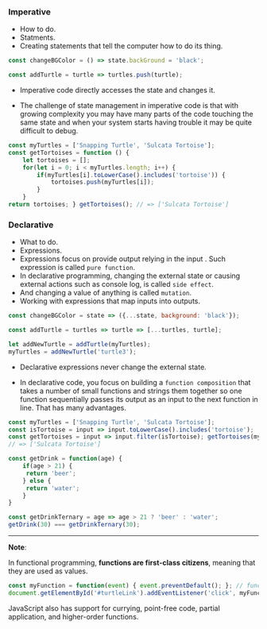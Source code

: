 ### Imperative

* How to do.
* Statments.
* Creating statements that tell the computer how to do its thing.

```javascript
const changeBGColor = () => state.backGround = 'black';
```

```javascript
const addTurtle = turtle => turtles.push(turtle);
```

* Imperative code directly accesses the state and changes it.

* The challenge of state management in imperative code is that with growing complexity you may have many parts of the code touching the same state and when your system starts having trouble it may be quite difficult to debug.

```javascript
const myTurtles = ['Snapping Turtle', 'Sulcata Tortoise']; 
const getTortoises = function () {
	let tortoises = [];
	for(let i = 0; i < myTurtles.length; i++) {    
		if(myTurtles[i].toLowerCase().includes('tortoise')) { 
			tortoises.push(myTurtles[i]); 
		} 
	} 
return tortoises; } getTortoises(); // => ['Sulcata Tortoise']
```
### Declarative

* What to do.
* Expressions.
* Expressions focus on provide output relying in the input . Such expression is called `pure function`.
* In declarative programming, changing the external state or causing external actions such as console log, is called `side effect`.
* And changing a value of anything is called `mutation`.
* Working with expressions that map inputs into outputs.

```javascript
const changeBGColor = state => ({...state, background: 'black'});
```

```javascript
const addTurtle = turtles => turtle => [...turtles, turtle];

let addNewTurtle = addTurtle(myTurtles); 
myTurtles = addNewTurtle('turtle3');
```

* Declarative expressions never change the external state.

* In declarative code, you focus on building a `function composition` that takes a number of small functions and strings them together so one function sequentially passes its output as an input to the next function in line. That has many advantages.

```javascript
const myTurtles = ['Snapping Turtle', 'Sulcata Tortoise']; 
const isTortoise = input => input.toLowerCase().includes('tortoise'); 
const getTortoises = input => input.filter(isTortoise); getTortoises(myTurtle); 
// => ['Sulcata Tortoise']

const getDrink = function(age) {
	if(age > 21) {
	 return 'beer'; 
	} else {
	 return 'water';
	} 
} 

const getDrinkTernary = age => age > 21 ? 'beer' : 'water'; 
getDrink(30) === getDrinkTernary(30);
```

<hr>

**Note**:

In functional programming, **functions are first-class citizens**, meaning that they are used as values.

```javascript
const myFunction = function(event) { event.preventDefault(); }; // function is stored in the variable myFunction 
document.getElementById('#turtleLink').addEventListener('click', myFunction); // myFunction is used as an argument for addEventListener function
```

JavaScript also has support for currying, point-free code, partial application, and higher-order functions.